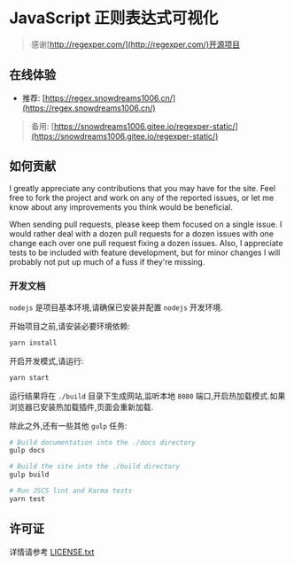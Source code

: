 # JavaScript 正则表达式可视化

> 感谢[http://regexper.com/](http://regexper.com/)开源项目

## 在线体验

- 推荐: [https://regex.snowdreams1006.cn/](https://regex.snowdreams1006.cn/)

> 备用: [https://snowdreams1006.gitee.io/regexper-static/](https://snowdreams1006.gitee.io/regexper-static/)

## 如何贡献

I greatly appreciate any contributions that you may have for the site. Feel free to fork the project and work on any of the reported issues, or let me know about any improvements you think would be beneficial.

When sending pull requests, please keep them focused on a single issue. I would rather deal with a dozen pull requests for a dozen issues with one change each over one pull request fixing a dozen issues. Also, I appreciate tests to be included with feature development, but for minor changes I will probably not put up much of a fuss if they're missing.

### 开发文档

`nodejs` 是项目基本环境,请确保已安装并配置 `nodejs` 开发环境.

开始项目之前,请安装必要环境依赖:

```bash
yarn install
```

开启开发模式,请运行:

```bash
yarn start
```

运行结果将在 `./build` 目录下生成网站,监听本地 `8080` 端口,开启热加载模式.如果浏览器已安装热加载插件,页面会重新加载.

除此之外,还有一些其他 `gulp` 任务:

```bash
# Build documentation into the ./docs directory
gulp docs 

# Build the site into the ./build directory
gulp build 

# Run JSCS lint and Karma tests
yarn test 
```  

## 许可证

详情请参考 [LICENSE.txt](./LICENSE.txt)
